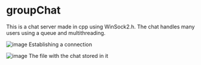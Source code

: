 # groupChat
This is a chat server made in cpp using WinSock2.h. The chat handles many users using a queue and multithreading.

![image](https://user-images.githubusercontent.com/66587074/209575275-220b6460-7f6c-4008-8ba8-eb530f7fae1b.png)
Establishing a connection


![image](https://user-images.githubusercontent.com/66587074/209575341-ffe06cb6-ceb0-4bc7-9006-e98a3021a9c7.png)
The file with the chat stored in it


